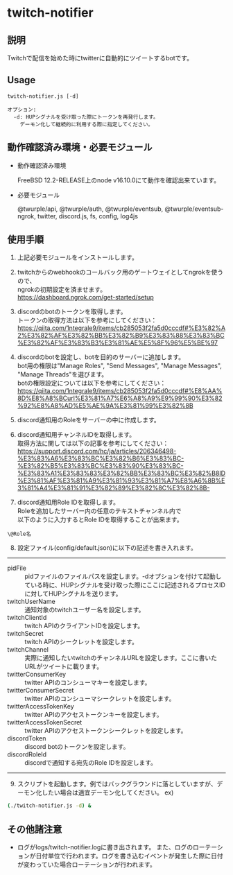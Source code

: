 # twitch-notifier


## 説明
Twitchで配信を始めた時にtwitterに自動的にツイートするbotです。

## Usage
```
twitch-notifier.js [-d]

オプション:
  -d: HUPシグナルを受け取った際にトークンを再発行します。
    デーモン化して継続的に利用する際に指定してください。
```

## 動作確認済み環境・必要モジュール

* 動作確認済み環境

  FreeBSD 12.2-RELEASE上のnode v16.10.0にて動作を確認出来ています。
* 必要モジュール

  @twurple/api, @twurple/auth, @twurple/eventsub, @twurple/eventsub-ngrok, twitter, discord.js, fs, config, log4js


## 使用手順
1. 上記必要モジュールをインストールします。

2. twitchからのwebhookのコールバック用のゲートウェイとしてngrokを使うので、  
ngrokの初期設定を済ませます。  
https://dashboard.ngrok.com/get-started/setup

3. discordのbotのトークンを取得します。  
トークンの取得方法は以下を参考にしてください：  
https://qiita.com/1ntegrale9/items/cb285053f2fa5d0cccdf#%E3%82%A2%E3%82%AF%E3%82%BB%E3%82%B9%E3%83%88%E3%83%BC%E3%82%AF%E3%83%B3%E3%81%AE%E5%8F%96%E5%BE%97

4. discordのbotを設定し、botを目的のサーバーに追加します。  
bot用の権限は"Manage Roles", "Send Messages", "Manage Messages", "Manage Threads"を選びます。  
botの権限設定については以下を参考にしてください：  
https://qiita.com/1ntegrale9/items/cb285053f2fa5d0cccdf#%E8%AA%8D%E8%A8%BCurl%E3%81%A7%E6%A8%A9%E9%99%90%E3%82%92%E8%A8%AD%E5%AE%9A%E3%81%99%E3%82%8B

5. discord通知用のRoleをサーバーの中に作成します。 

6. discord通知用チャンネルIDを取得します。  
取得方法に関しては以下の記事を参考にしてください：  
https://support.discord.com/hc/ja/articles/206346498-%E3%83%A6%E3%83%BC%E3%82%B6%E3%83%BC-%E3%82%B5%E3%83%BC%E3%83%90%E3%83%BC-%E3%83%A1%E3%83%83%E3%82%BB%E3%83%BC%E3%82%B8ID%E3%81%AF%E3%81%A9%E3%81%93%E3%81%A7%E8%A6%8B%E3%81%A4%E3%81%91%E3%82%89%E3%82%8C%E3%82%8B-

7. discord通知用Role IDを取得します。  
Roleを追加したサーバー内の任意のテキストチャンネル内で  
以下のように入力するとRole IDを取得することが出来ます。

```
\@Role名
```

8. 設定ファイル(config/default.json)に以下の記述を書き入れます。

---
<dl>
<dt>pidFile</dt>
  <dd>pidファイルのファイルパスを設定します。-dオプションを付けて起動している時に、HUPシグナルを受け取った際にここに記述されるプロセスIDに対してHUPシグナルを送ります。</dd>
<dt>twitchUserName</dt>
  <dd>通知対象のtwitchユーザー名を設定します。</dd>
<dt>twitchClientId</dt>
  <dd>twitch APIのクライアントIDを設定します。</dd>
<dt>twitchSecret</dt>
  <dd>twitch APIのシークレットを設定します。</dd>
<dt>twitchChannel</dt>
  <dd>実際に通知したいtwitchのチャンネルURLを設定します。ここに書いたURLがツイートに載ります。</dd>
<dt>twitterConsumerKey</dt>
  <dd>twitter APIのコンシューマキーを設定します。</dd>
<dt>twitterConsumerSecret</dt>
  <dd>twitter APIのコンシューマシークレットを設定します。</dd>
<dt>twitterAccessTokenKey</dt>
  <dd>twitter APIのアクセストークンキーを設定します。</dd>
<dt>twitterAccessTokenSecret</dt>
  <dd>twitter APIのアクセストークンシークレットを設定します。</dd>
<dt>discordToken</dt>
  <dd>discord botのトークンを設定します。</dd>
<dt>discordRoleId</dt>
  <dd>discordで通知する宛先のRole IDを設定します。</dd>
</dl>

---

9. スクリプトを起動します。例ではバックグラウンドに落としていますが、デーモン化したい場合は適宜デーモン化してください。
ex)
```bash
(./twitch-notifier.js -d) &
```

## その他諸注意
* ログがlogs/twitch-notifier.logに書き出されます。
  また、ログのローテーションが日付単位で行われます。ログを書き込むイベントが発生した際に日付が変わっていた場合ローテーションが行われます。
